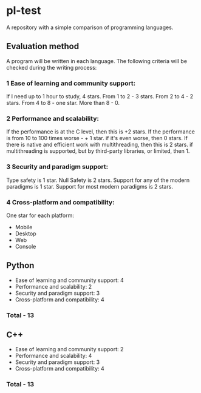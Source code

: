 # pl-test
A repository with a simple comparison of programming languages.
## Evaluation method
A program will be written in each language. The following criteria will be checked during the writing process:
### 1 Ease of learning and community support:
If I need up to 1 hour to study, 4 stars. From 1 to 2 - 3 stars. From 2 to 4 - 2 stars. From 4 to 8 - one star. More than 8 - 0.
### 2 Performance and scalability:
If the performance is at the C level, then this is +2 stars. If the performance is from 10 to 100 times worse - + 1 star. if it's even worse, then 0 stars. If there is native and efficient work with multithreading, then this is 2 stars. if multithreading is supported, but by third-party libraries, or limited, then 1.
### 3 Security and paradigm support:
Type safety is 1 star. Null Safety is 2 stars. Support for any of the modern paradigms is 1 star. Support for most modern paradigms is 2 stars.
### 4 Cross-platform and compatibility:
One star for each platform:
- Mobile
- Desktop
- Web
- Console
## Python
- Ease of learning and community support: 4
- Performance and scalability: 2
- Security and paradigm support: 3
- Cross-platform and compatibility: 4
### Total - 13
## C++
- Ease of learning and community support: 2
- Performance and scalability: 4
- Security and paradigm support: 3
- Cross-platform and compatibility: 4
### Total - 13
